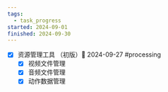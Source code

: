 ```yaml
---
tags:
  - task_progress
started: 2024-09-01
finished: 2024-09-30
---
```


- [x] 资源管理工具 （初版）📅 2024-09-27 #processing  
	- [x] 视频文件管理
	- [x] 音频文件管理
	- [x] 动作数据管理